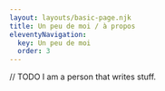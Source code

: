 ```yaml
---
layout: layouts/basic-page.njk
title: Un peu de moi / à propos
eleventyNavigation:
  key: Un peu de moi
  order: 3
---
```



// TODO
I am a person that writes stuff.
